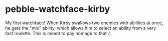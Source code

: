 pebble-watchface-kirby
=================

My first watchface!
When Kirby swallows two enemies with abilities at once, he gets the "mix" ability, which allows him to select an ability from a very fast roulette. This is meant to pay homage to that :)
